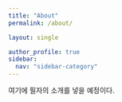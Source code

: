 ```yaml
---
title: "About"
permalink: /about/

layout: single

author_profile: true
sidebar:
  nav: "sidebar-category"
---
```


여기에 필자의 소개를 넣을 예정이다.